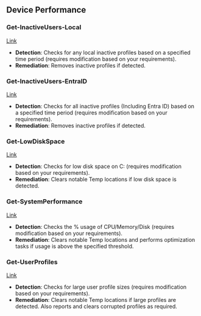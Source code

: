 ## Device Performance

### Get-InactiveUsers-Local
[Link](https://github.com/AntoPorter/Intune-Remediations/tree/main/DevicePerformance/Get-InactiveUsers-Local)
- **Detection**: Checks for any local inactive profiles based on a specified time period (requires modification based on your requirements).
- **Remediation**: Removes inactive profiles if detected.

### Get-InactiveUsers-EntraID
[Link](https://github.com/AntoPorter/Intune-Remediations/tree/main/DevicePerformance/Get-InactiveUsers-EntraID)
- **Detection**: Checks for all inactive profiles (Including Entra ID) based on a specified time period (requires modification based on your requirements).
- **Remediation**: Removes inactive profiles if detected.

### Get-LowDiskSpace
[Link](https://github.com/AntoPorter/Intune-Remediations/tree/main/DevicePerformance/Get-LowDiskSpace)
- **Detection**: Checks for low disk space on C: (requires modification based on your requirements).
- **Remediation**: Clears notable Temp locations if low disk space is detected.

### Get-SystemPerformance
[Link](https://github.com/AntoPorter/Intune-Remediations/tree/main/DevicePerformance/Get-SystemPerformance)
- **Detection**: Checks the % usage of CPU/Memory/Disk (requires modification based on your requirements).
- **Remediation**: Clears notable Temp locations and performs optimization tasks if usage is above the specified threshold.

### Get-UserProfiles
[Link](https://github.com/AntoPorter/Intune-Remediations/tree/main/DevicePerformance/Get-UserProfiles)
- **Detection**: Checks for large user profile sizes (requires modification based on your requirements).
- **Remediation**: Clears notable Temp locations if large profiles are detected. Also reports and clears corrupted profiles as required.

